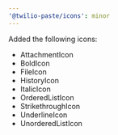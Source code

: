 ```yaml
---
'@twilio-paste/icons': minor
---
```


Added the following icons:

- AttachmentIcon
- BoldIcon
- FileIcon
- HistoryIcon
- ItalicIcon
- OrderedListIcon
- StrikethroughIcon
- UnderlineIcon
- UnorderedListIcon
